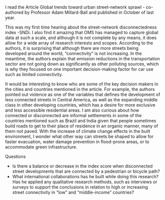 I read the Article Global trends toward urban street-network sprawl - co-authored by Professor Adam Millard-Ball and published in October of last year. 

This was my first time hearing about the street-network disconnectedness index -SNDi.  I also find it amazing that OMS has managed to capture global data at such a scale, and although it is not complete by any means, it does allow for a wide array of research interests and scopes. According to the authors, it is surprising that although there are more streets being developed around the world, “connectivity” is not increasing.  In the meantime, the authors explain that emission reductions in the transportation sector are not going down as significantly as other polluting sources, which is why they focused on one important decision-making factor for car use such as limited connectivity.  

It would be interesting to know who are some of the key decision makers in the cities and countries mentioned in the article. For example, the authors pointed out violence as one of the variables that defines the development of less connected streets in Central America, as well as the expanding middle class in other developing countries, which has a desire for more exclusive and less accessible residential areas. I am also curious about how connected or disconnected are informal settlements in some of the countries mentioned such as Brazil and India given that people sometimes build roads to get to their place of residence in an organic manner, many of them not paved.  With the increase of climate change effects in the built environment, I wonder what other way can streets be shaped to allow for faster evacuation, water damage prevention in flood-prone areas, or to accommodate green infrastructure. 

Questions
- Is there a balance or decrease in the index score when disconnected street developments that are connected by a pedestrian or bicycle path?
- What international collaborations has he built while doing this research? Has he applied any qualitative research methods, such as interviews or surveys to support the conclusions in relation to high or increasing street connectivity in “low” and “middle-income” countries?
